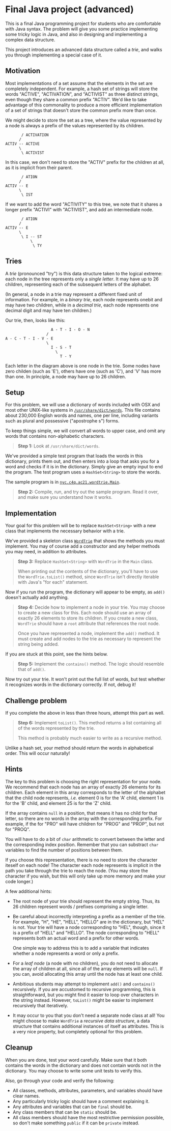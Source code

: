 # Final Java project (advanced)

This is a final Java programming project for students who are comfortable with Java syntax. The problem will give you some practice implementing some tricky logic in Java, and also in designing and implementing a complex data structure.

This project introduces an advanced data structure called a _trie_, and walks you through implementing a special case of it.

## Motivation

Most implementations of a set assume that the elements in the set are completely independent. For example, a hash set of strings will store the words "ACTIVE", "ACTIVATION", and "ACTIVIST" as three distinct strings, even though they share a common prefix "ACTIV". We'd like to take advantage of this commonality to produce a more efficient implementation of a set of strings that doesn't store the common prefix more than once.

We might decide to store the set as a tree, where the value represented by a node is always a prefix of the values represented by its children.

```
       / ACTIVATION
      /
ACTIV -- ACTIVE
      \
       \ ACTIVIST
```

In this case, we don't need to store the "ACTIV" prefix for the children at all, as it is implicit from their parent.

```
       / ATION
      /
ACTIV -- E
      \
       \ IST
```

If we want to add the word "ACTIVITY" to this tree, we note that it shares a longer prefix "ACTIVI" with "ACTIVIST", and add an intermediate node.

```
       / ATION
      /
ACTIV -- E
      \
       \ I -- ST
           \
            \ TY
```

## Tries

A _trie_ (pronounced "try") is this data structure taken to the logical extreme: each node in the tree represents only a _single letter_.  It may have up to 26 children, representing each of the subsequent letters of the alphabet.

(In general, a node in a trie may represent a different fixed unit of information.  For example, in a _binary trie_, each node represents onebit and may have two children, while in a _decimal trie_, each node represents one decimal digit and may have ten children.)

Our trie, then, looks like this:

```
                    A - T - I - O - N
                  /
A - C - T - I - V - E
                  \ 
                    I - S - T
                      \ 
                        T - Y
```

Each letter in the diagram above is one node in the trie. Some nodes have zero childen (such as 'E'), others have one (such as 'C'), and 'V' has more than one. In principle, a node may have up to 26 children.

## Setup

For this problem, we will use a dictionary of words included with OSX and most other UNIX-like systems in [`/usr/share/dict/words`](words). This file contains about 230,000 English words and names, one per line, including variants such as plural and possessive ("apostrophe s") forms.

To keep things simple, we will convert all words to upper case, and omit any words that contains non-alphabetic characters.

> **Step 1:** Look at `/usr/share/dict/words`.

We've provided a simple test program that loads the words in this dictionary, prints them out, and then enters into a loop that asks you for a word and checks if it is in the dictionary.  Simply give an empty input to end the program.  The test program uses a `HashSet<String>` to store the words.

The sample program is in [`nyc.c4q.ac21.wordtrie.Main`](src/nyc/c4q/ac21/wordtrie/Main.java).

> **Step 2:** Compile, run, and try out the sample program. Read it over, and make sure you understand how it works.

## Implementation

Your goal for this problem will be to replace `HashSet<String>` with a new class that implements the necessary behavior with a trie.  

We've provided a skeleton class [`WordTrie`](src/nyc/c4q/ac21/wordtrie/WordTrie.java) that shows the methods you must implement. You may of course add a constructor and any helper methods you may need, in addition to attributes.

> **Step 3:** Replace `HashSet<String>` with `WordTrie` in the `Main` class. 
> 
> When printing out the contents of the dictionary, you'll have to use the `WordTrie.toList()` method, since `WordTrie` isn't directly iterable with Java's "for each" statement.

Now if you run the program, the dictionary will appear to be empty, as `add()` doesn't actually add anything.

> **Step 4:** Decide how to implement a node in your trie. You may choose to create a new class for this. Each node should use an array of exactly 26 elements to store its children. If you create a new class, `WordTrie` should have a `root` attribute that references the root node.
>
> Once you have represented a node, implement the `add()` method. It must create and add nodes to the trie as necessary to represent the string being added.

If you are stuck at this point, see the hints below.

> **Step 5:** Implement the `contains()` method. The logic should resemble that of `add()`.

Now try out your trie. It won't print out the full list of words, but test whether it recognizes words in the dictionary correctly. If not, debug it!

## Challenge problem

If you complete the above in less than three hours, attempt this part as well.

> **Step 6:** Implement `toList()`. This method returns a list containing all of the words represented by the trie.
> 
> This method is probably much easier to write as a recursive method.

Unlike a hash set, your method should return the words in alphabetical order. This will occur naturally!

## Hints

The key to this problem is choosing the right representation for your node. We recommend that each node has an array of exactly 26 elements for its children. Each element in this array corresponds to the letter of the alphabet that the child node represents, _i.e._ element 0 is for the 'A' child, element 1 is for the 'B' child, and element 25 is for the 'Z' child. 

If the array contains `null` in a position, that means it has no child for that letter, so there are no words in the array with the corresponding prefix. For example, if the for "PRO" will have children for "PROG" and "PROP", but not for "PROQ".

You will have to do a bit of `char` arithmetic to convert between the letter and the corresponding index position. Remember that you can substract `char` variables to find the number of positions between them.

If you choose this representation, there is no need to store the character iteself on each node! The character each node represents is implicit in the path you take through the trie to reach the node. (You may store the character if you wish, but this will only take up more memory and make your code longer.)

A few additional hints:

- The root node of your trie should represent the empty string. Thus, its 26 children represent words / prefixes comprising a single letter.

- Be careful about incorrectly interpreting a prefix as a member of the trie. For example, "H", "HE", "HELL", "HELLO" are in the dictionary, but "HEL" is not. Your trie will have a node corresponding to "HEL", though, since it is a prefix of "HELL" and "HELLO". The node corresponding to "HELL" represents both an actual word and a prefix for other words.

  One simple way to address this is to add a variable that indicates whether a node represents a word or only a prefix.

- For a _leaf node_ (a node with no children), you do not need to allocate the array of children at all, since all of the array elements will be `null`.  If you can, avoid allocating this array until the node has at least one child.

- Ambitious students may attempt to implement `add()` and `contains()` recursively. If you are accustomed to recursive programming, this is straightforward, but you might find it easier to loop over characters in the string instead. However, `toList()` might be easier to implement recursively that iteratively.

- It may occur to you that you don't need a separate node class at all! You might choose to make `WordTrie` a _recursive data structure_, a data structure that contains additional instances of itself as attributes. This is a very nice property, but completely optional for this problem.

## Cleanup

When you are done, test your word carefully. Make sure that it both contains the words in the dictionary and does not contain words not in the dictionary. You may choose to write some unit tests to verify this.

Also, go through your code and verify the following:

- All classes, methods, attributes, parameters, and variables should have clear names.
- Any particularly tricky logic should have a comment explaining it.
- Any attributes and variables that can be `final` should be.
- Any class members that can be `static` should be.
- All class members should have the most restrictive permission possible, so don't make something `public` if it can be `private` instead.

